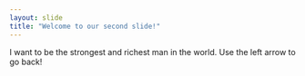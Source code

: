 ```yaml
---
layout: slide
title: "Welcome to our second slide!"
---
```

I want to be the strongest and richest man in the world.
Use the left arrow to go back!

